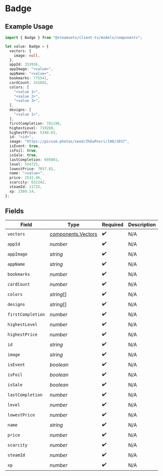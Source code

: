 # Badge

## Example Usage

```typescript
import { Badge } from "@steamsets/client-ts/models/components";

let value: Badge = {
  vectors: {
    image: null,
  },
  appId: 353936,
  appImage: "<value>",
  appName: "<value>",
  bookmarks: 775541,
  cardCount: 241602,
  colors: [
    "<value 1>",
    "<value 2>",
    "<value 3>",
  ],
  designs: [
    "<value 1>",
  ],
  firstCompletion: 781190,
  highestLevel: 719260,
  highestPrice: 5340.83,
  id: "<id>",
  image: "https://picsum.photos/seed/ZhEwPesri/198/2037",
  isEvent: true,
  isFoil: true,
  isSale: true,
  lastCompletion: 695081,
  level: 554725,
  lowestPrice: 7057.81,
  name: "<value>",
  price: 2532.46,
  scarcity: 632242,
  steamId: 11725,
  xp: 2589.14,
};
```

## Fields

| Field                                                    | Type                                                     | Required                                                 | Description                                              |
| -------------------------------------------------------- | -------------------------------------------------------- | -------------------------------------------------------- | -------------------------------------------------------- |
| `vectors`                                                | [components.Vectors](../../models/components/vectors.md) | :heavy_check_mark:                                       | N/A                                                      |
| `appId`                                                  | *number*                                                 | :heavy_check_mark:                                       | N/A                                                      |
| `appImage`                                               | *string*                                                 | :heavy_check_mark:                                       | N/A                                                      |
| `appName`                                                | *string*                                                 | :heavy_check_mark:                                       | N/A                                                      |
| `bookmarks`                                              | *number*                                                 | :heavy_check_mark:                                       | N/A                                                      |
| `cardCount`                                              | *number*                                                 | :heavy_check_mark:                                       | N/A                                                      |
| `colors`                                                 | *string*[]                                               | :heavy_check_mark:                                       | N/A                                                      |
| `designs`                                                | *string*[]                                               | :heavy_check_mark:                                       | N/A                                                      |
| `firstCompletion`                                        | *number*                                                 | :heavy_check_mark:                                       | N/A                                                      |
| `highestLevel`                                           | *number*                                                 | :heavy_check_mark:                                       | N/A                                                      |
| `highestPrice`                                           | *number*                                                 | :heavy_check_mark:                                       | N/A                                                      |
| `id`                                                     | *string*                                                 | :heavy_check_mark:                                       | N/A                                                      |
| `image`                                                  | *string*                                                 | :heavy_check_mark:                                       | N/A                                                      |
| `isEvent`                                                | *boolean*                                                | :heavy_check_mark:                                       | N/A                                                      |
| `isFoil`                                                 | *boolean*                                                | :heavy_check_mark:                                       | N/A                                                      |
| `isSale`                                                 | *boolean*                                                | :heavy_check_mark:                                       | N/A                                                      |
| `lastCompletion`                                         | *number*                                                 | :heavy_check_mark:                                       | N/A                                                      |
| `level`                                                  | *number*                                                 | :heavy_check_mark:                                       | N/A                                                      |
| `lowestPrice`                                            | *number*                                                 | :heavy_check_mark:                                       | N/A                                                      |
| `name`                                                   | *string*                                                 | :heavy_check_mark:                                       | N/A                                                      |
| `price`                                                  | *number*                                                 | :heavy_check_mark:                                       | N/A                                                      |
| `scarcity`                                               | *number*                                                 | :heavy_check_mark:                                       | N/A                                                      |
| `steamId`                                                | *number*                                                 | :heavy_check_mark:                                       | N/A                                                      |
| `xp`                                                     | *number*                                                 | :heavy_check_mark:                                       | N/A                                                      |